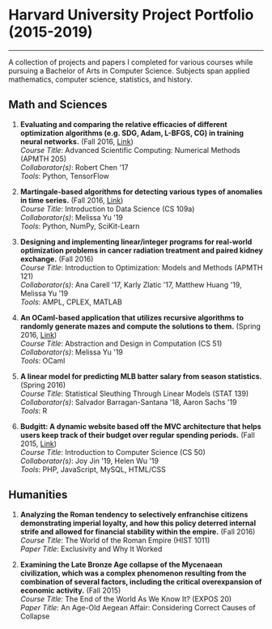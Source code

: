 # Harvard University Project Portfolio (2015-2019)
---
A collection of projects and papers I completed for various courses while pursuing a Bachelor of Arts in Computer Science.  Subjects span applied mathematics, computer science, statistics, and history.

## Math and Sciences

1. **Evaluating and comparing the relative efficacies of different optimization algorithms (e.g. SDG, Adam, L-BFGS, CG) in training neural networks.** (Fall 2016, [Link](https://github.com/robertsychen/AM205_Deep_Learning_Optimizers))  
*Course Title*: Advanced Scientific Computing: Numerical Methods (APMTH 205)   
*Collaborator(s)*: Robert Chen '17   
*Tools*: Python, TensorFlow

2. **Martingale-based algorithms for detecting various types of anomalies in time series.** (Fall 2016, [Link](https://github.com/al5250/cs109a_project))  
*Course Title*: Introduction to Data Science (CS 109a)   
*Collaborator(s)*: Melissa Yu '19   
*Tools*: Python, NumPy, SciKit-Learn  

3. **Designing and implementing linear/integer programs for real-world optimization problems in cancer radiation treatment and paired kidney exchange.** (Fall 2016)  
*Course Title*: Introduction to Optimization: Models and Methods (APMTH 121)   
*Collaborator(s)*: Ana Carell '17, Karly Zlatic '17, Matthew Huang '19, Melissa Yu '19   
*Tools*: AMPL, CPLEX, MATLAB  

4. **An OCaml-based application that utilizes recursive algorithms to randomly generate mazes and compute the solutions to them.** (Spring 2016, [Link](https://github.com/al5250/the-o-maze-ing-caml))  
*Course Title*: Abstraction and Design in Computation (CS 51)   
*Collaborator(s)*: Melissa Yu '19   
*Tools*: OCaml  

5. **A linear model for predicting MLB batter salary from season statistics.** (Spring 2016)  
*Course Title*: Statistical Sleuthing Through Linear Models (STAT 139)   
*Collaborator(s)*: Salvador Barragan-Santana '18, Aaron Sachs '19  
*Tools*: R  

6. **Budgitt: A dynamic website based off the MVC architecture that helps users keep track of their budget over regular spending periods.** (Fall 2015, [Link](https://github.com/al5250/budgitt))  
*Course Title*: Introduction to Computer Science (CS 50)   
*Collaborator(s)*: Joy Jin '19, Helen Wu '19  
*Tools*: PHP, JavaScript, MySQL, HTML/CSS  

## Humanities 

1. **Analyzing the Roman tendency to selectively enfranchise citizens demonstrating imperial loyalty, and how this policy deterred internal strife and allowed for financial stability within the empire.** (Fall 2016)  
*Course Title*: The World of the Roman Empire (HIST 1011)    
*Paper Title*: Exclusivity and Why It Worked

2. **Examining the Late Bronze Age collapse of the Mycenaean civilization, which was a complex phenomenon resulting from the combination of several factors, including the critical overexpansion of economic activity.** (Fall 2015)  
*Course Title*: The End of the World As We Know It? (EXPOS 20)  
*Paper Title*: An Age-Old Aegean Affair: Considering Correct Causes of Collapse
